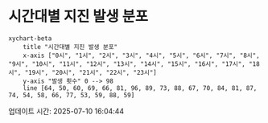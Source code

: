 # 시간대별 지진 발생 분포

```mermaid
xychart-beta
    title "시간대별 지진 발생 분포"
    x-axis ["0시", "1시", "2시", "3시", "4시", "5시", "6시", "7시", "8시", "9시", "10시", "11시", "12시", "13시", "14시", "15시", "16시", "17시", "18시", "19시", "20시", "21시", "22시", "23시"]
    y-axis "발생 횟수" 0 --> 98
    line [64, 50, 60, 69, 66, 81, 96, 89, 73, 88, 67, 70, 84, 81, 87, 74, 54, 58, 66, 77, 53, 59, 88, 59]
```

업데이트 시간: 2025-07-10 16:04:44
